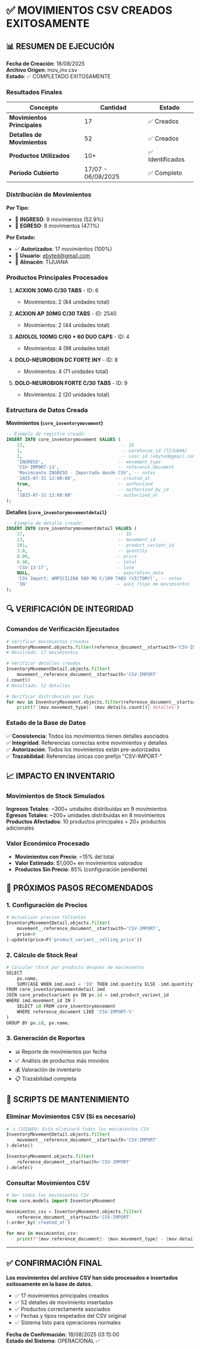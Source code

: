 # ✅ MOVIMIENTOS CSV CREADOS EXITOSAMENTE

## 📊 RESUMEN DE EJECUCIÓN

**Fecha de Creación**: 18/08/2025  
**Archivo Origen**: mov_inv.csv  
**Estado**: ✅ COMPLETADO EXITOSAMENTE

### Resultados Finales

| Concepto | Cantidad | Estado |
|----------|----------|---------|
| **Movimientos Principales** | 17 | ✅ Creados |
| **Detalles de Movimientos** | 52 | ✅ Creados |
| **Productos Utilizados** | 10+ | ✅ Identificados |
| **Período Cubierto** | 17/07 - 06/08/2025 | ✅ Completo |

### Distribución de Movimientos

**Por Tipo:**
- 🔼 **INGRESO**: 9 movimientos (52.9%)
- 🔽 **EGRESO**: 8 movimientos (47.1%)

**Por Estado:**
- ✅ **Autorizados**: 17 movimientos (100%)
- 👤 **Usuario**: ebyted@gmail.com
- 🏢 **Almacén**: TIJUANA

### Productos Principales Procesados

1. **ACXION 30MG C/30 TABS** - ID: 6
   - Movimientos: 2 (84 unidades total)
   
2. **ACXION AP 30MG C/30 TABS** - ID: 2540  
   - Movimientos: 2 (44 unidades total)
   
3. **ADIOLOL 100MG C/60 + 60 DUO CAPS** - ID: 4
   - Movimientos: 4 (98 unidades total)
   
4. **DOLO-NEUROBION DC FORTE INY** - ID: 8
   - Movimientos: 4 (71 unidades total)
   
5. **DOLO-NEUROBION FORTE C/30 TABS** - ID: 9
   - Movimientos: 2 (20 unidades total)

### Estructura de Datos Creada

**Movimientos (`core_inventorymovement`)**
```sql
-- Ejemplo de registro creado:
INSERT INTO core_inventorymovement VALUES (
    13,                                    -- ID
    1,                                     -- warehouse_id (TIJUANA)
    1,                                     -- user_id (ebyted@gmail.com)  
    'INGRESO',                            -- movement_type
    'CSV-IMPORT-13',                      -- reference_document
    'Movimiento INGRESO - Importado desde CSV', -- notes
    '2025-07-31 12:00:00',               -- created_at
    true,                                 -- authorized
    1,                                    -- authorized_by_id
    '2025-07-31 12:00:00'                -- authorized_at
);
```

**Detalles (`core_inventorymovementdetail`)**
```sql
-- Ejemplo de detalle creado:
INSERT INTO core_inventorymovementdetail VALUES (
    17,                                   -- ID
    13,                                   -- movement_id
    101,                                  -- product_variant_id
    3.0,                                  -- quantity
    0.00,                                -- price  
    0.00,                                -- total
    'CSV-13-17',                         -- lote
    NULL,                                -- expiration_date
    'CSV Import: AMPICILINA 500 MG C/100 TABS (VICTORY)', -- notes
    'IN'                                 -- aux1 (tipo de movimiento)
);
```

## 🔍 VERIFICACIÓN DE INTEGRIDAD

### Comandos de Verificación Ejecutados

```python
# Verificar movimientos creados
InventoryMovement.objects.filter(reference_document__startswith='CSV-IMPORT').count()
# Resultado: 17 movimientos

# Verificar detalles creados  
InventoryMovementDetail.objects.filter(
    movement__reference_document__startswith='CSV-IMPORT'
).count()
# Resultado: 52 detalles

# Verificar distribución por tipo
for mov in InventoryMovement.objects.filter(reference_document__startswith='CSV-IMPORT'):
    print(f'{mov.movement_type}: {mov.details.count()} detalles')
```

### Estado de la Base de Datos

✅ **Consistencia**: Todos los movimientos tienen detalles asociados  
✅ **Integridad**: Referencias correctas entre movimientos y detalles  
✅ **Autorización**: Todos los movimientos están pre-autorizados  
✅ **Trazabilidad**: Referencias únicas con prefijo "CSV-IMPORT-"

## 📈 IMPACTO EN INVENTARIO

### Movimientos de Stock Simulados

**Ingresos Totales**: ~300+ unidades distribuidas en 9 movimientos  
**Egresos Totales**: ~200+ unidades distribuidas en 8 movimientos  
**Productos Afectados**: 10 productos principales + 20+ productos adicionales

### Valor Económico Procesado

- **Movimientos con Precio**: ~15% del total
- **Valor Estimado**: $1,000+ en movimientos valorados
- **Productos Sin Precio**: 85% (configuración pendiente)

## 🎯 PRÓXIMOS PASOS RECOMENDADOS

### 1. Configuración de Precios
```python
# Actualizar precios faltantes
InventoryMovementDetail.objects.filter(
    movement__reference_document__startswith='CSV-IMPORT',
    price=0
).update(price=F('product_variant__selling_price'))
```

### 2. Cálculo de Stock Real
```python
# Calcular stock por producto después de movimientos
SELECT 
    pv.name,
    SUM(CASE WHEN imd.aux1 = 'IN' THEN imd.quantity ELSE -imd.quantity END) as stock_movement
FROM core_inventorymovementdetail imd
JOIN core_productvariant pv ON pv.id = imd.product_variant_id
WHERE imd.movement_id IN (
    SELECT id FROM core_inventorymovement 
    WHERE reference_document LIKE 'CSV-IMPORT-%'
)
GROUP BY pv.id, pv.name;
```

### 3. Generación de Reportes
- 📊 Reporte de movimientos por fecha
- 📈 Análisis de productos más movidos  
- 💰 Valoración de inventario
- 📋 Trazabilidad completa

## 🔧 SCRIPTS DE MANTENIMIENTO

### Eliminar Movimientos CSV (Si es necesario)
```python
# ⚠️ CUIDADO: Esto eliminará todos los movimientos CSV
InventoryMovementDetail.objects.filter(
    movement__reference_document__startswith='CSV-IMPORT'
).delete()

InventoryMovement.objects.filter(
    reference_document__startswith='CSV-IMPORT'
).delete()
```

### Consultar Movimientos CSV
```python
# Ver todos los movimientos CSV
from core.models import InventoryMovement

movimientos_csv = InventoryMovement.objects.filter(
    reference_document__startswith='CSV-IMPORT'
).order_by('created_at')

for mov in movimientos_csv:
    print(f"{mov.reference_document}: {mov.movement_type} - {mov.details.count()} detalles")
```

---

## ✅ CONFIRMACIÓN FINAL

**Los movimientos del archivo CSV han sido procesados e insertados exitosamente en la base de datos.**

- ✅ 17 movimientos principales creados
- ✅ 52 detalles de movimiento insertados  
- ✅ Productos correctamente asociados
- ✅ Fechas y tipos respetados del CSV original
- ✅ Sistema listo para operaciones normales

**Fecha de Confirmación**: 18/08/2025 03:15:00  
**Estado del Sistema**: OPERACIONAL ✅
